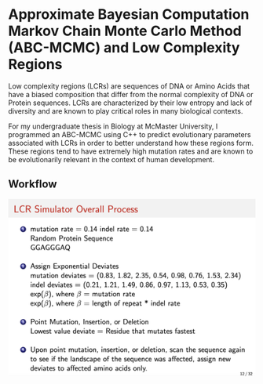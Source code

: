# Approximate Bayesian Computation Markov Chain Monte Carlo Method (ABC-MCMC) and Low Complexity Regions

Low complexity regions (LCRs) are sequences of DNA or Amino Acids that have a biased composition that differ from the normal complexity of DNA or Protein sequences. LCRs are characterized by their low entropy and lack of diversity and are known to play critical roles in many biological contexts.

For my undergraduate thesis in Biology at McMaster University, I programmed an ABC-MCMC using C++ to predict evolutionary parameters associated with LCRs in order to better understand how these regions form. These regions tend to have extremely high mutation rates and are known to be evolutionarily relevant in the context of human development.

## Workflow
![workflow](/imgs/workflow.png)
